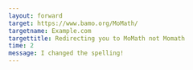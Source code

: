 ```yaml
---
layout: forward
target: https://www.bamo.org/MoMath/
targetname: Example.com
targettitle: Redirecting you to MoMath not Momath
time: 2
message: I changed the spelling!
---
```







